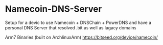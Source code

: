 # Namecoin-DNS-Server
Setup for a devic to use Namecoin + DNSChain + PowerDNS and have a personal DNS Server that resolved .bit as well as lagacy domains


Arm7 Binaries (built on ArchlinuxArm)
https://bitseed.org/device/namecoin/
